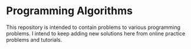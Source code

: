 # Programming Algorithms

This repository is intended to contain problems to various programming problems.
I intend to keep adding new solutions here from online practice problems and tutorials.
